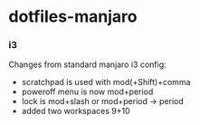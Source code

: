 # dotfiles-manjaro

### i3

Changes from standard manjaro i3 config:
- scratchpad is used with mod(+Shift)+comma
- poweroff menu is now mod+period
- lock is mod+slash or mod+period -> period
- added two workspaces 9+10
